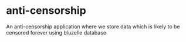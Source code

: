 # anti-censorship
An anti-censorship application where we store data which is likely to be censored forever using bluzelle database
